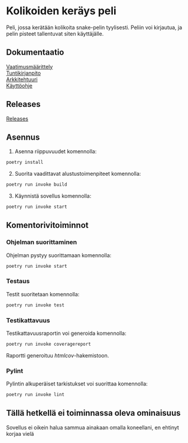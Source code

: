 # Kolikoiden keräys peli
Peli, jossa kerätään kolikoita snake-pelin tyylisesti. Peliin voi kirjautua, ja pelin pisteet tallentuvat siten käyttäjälle.

## Dokumentaatio  
[Vaatimusmäärittely](dokumentaatio/vaatimusmaarittely.md)  
[Tuntikirjanpito](dokumentaatio/tuntikirjanpito.md)  
[Arkkitehtuuri](dokumentaatio/arkkitehtuuri.md)  
[Käyttöohje](dokumentaatio/kayttoohje.md)

## Releases
[Releases](https://github.com/Sippee/ot-harjoitustyo/releases/tag/latest)

## Asennus

1. Asenna riippuvuudet komennolla:

```bash
poetry install
```

2. Suorita vaadittavat alustustoimenpiteet komennolla:

```bash
poetry run invoke build
```

3. Käynnistä sovellus komennolla:

```bash
poetry run invoke start
```

## Komentorivitoiminnot

### Ohjelman suorittaminen

Ohjelman pystyy suorittamaan komennolla:

```bash
poetry run invoke start
```

### Testaus

Testit suoritetaan komennolla:

```bash
poetry run invoke test
```

### Testikattavuus

Testikattavuusraportin voi generoida komennolla:

```bash
poetry run invoke coveragereport
```

Raportti generoituu _htmlcov_-hakemistoon.

### Pylint

Pylintin alkuperäiset tarkistukset voi suorittaa komennolla:

```bash
poetry run invoke lint
```

## Tällä hetkellä ei toiminnassa oleva ominaisuus
Sovellus ei oikein halua sammua ainakaan omalla koneellani, en ehtinyt korjaa vielä
